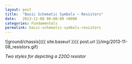 ```yaml
---
layout: post
title:  "Basic Schematic Symbols — Resistors"
date:   2013-11-08 00:00:00 +0000
categories: Fundamentals
permalink: basic-schematic-symbols-resistors
---
```


![ground/chassis]({{ site.baseurl }}{{ post.url }}/img/2013-11-08_resistors.gif)

<em>Two styles for depicting a 220Ω resistor</em>

